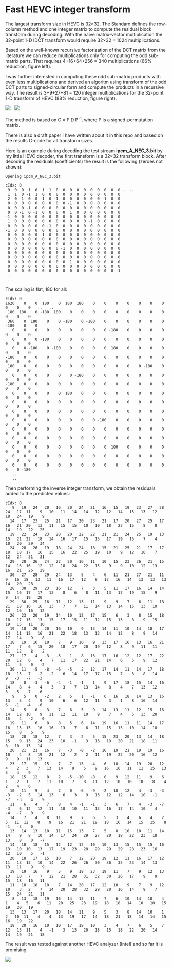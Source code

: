 # Fast HEVC integer transform

The largest transform size in HEVC is 32&times;32. The Standard defines the row-column method and one integer matrix to compute the residual block transform during decoding. With the naïve matrix-vector multiplication the 32-point 1-D IDCT transform would require 32&times;32 = 1024 multiplications. 

Based on the well-known recursive factorization of the DCT matrix from the literature we can reduce multiplications only for computing the odd sub-matrix parts. That requires 4+16+64+256 = 340 multiplications (66% reduction, figure left). 

I was further interested in computing these odd sub-matrix products with even less multiplications and derived an algoritm using transform of the odd DCT parts to signed-circular form and compute the products in a recursive way. The result is 3+9+27+81 = 120 integer multiplications for the 32-point 1-D transform of HEVC (88% reduction, figure right). 

![](_files/nmul_recursive.png) &nbsp; ![](_files/nmul_algo.png) 

The method is based on C = P D P<sup>-1</sup>, where P is a signed-permutation matrix. 

There is also a draft paper I have written about it in this repo and based on the results C-code for all transform sizes. 

Here is an example during decoding the test stream **ipcm_A_NEC_3.bit** by my little HEVC decoder, the first transform is a 32&times;32 transform block. After decoding the residuals (coefficients) the result is the following (zeroes not shown): 

	Opening ipcm_A_NEC_3.bit
	
	cIdx: 0
	 9  0  0  1  0  1  1  0  0  0  0  0  0  0  0  0  0 .. .. 
	 1  1  0 -1  1  0  0  0  0  0  0  0  0  0  0  0  0
	 2  0  1  0  0 -1  0 -1  0  0  0  0  0  0 -1  0  0
	 0  0  0  0  0  0  0  0  0 -1  0  0  0  0  0  0  0
	 0  0  0 -1  0  0  0  0  0  0  0  0  0  0  0  0  0
	 0  0 -1  0 -1  0  0  0  0  1  0  0  0  0  0  0  0
	-1  0  0  0  0  0  0  0  0  0  0  0  0  0  0  0  0
	 1  0  0  0  0  0  0  0  0  0  0  0 -1  0  0  0  0
	 0  0  0  0  0  0 -1  0  0  0  0  0  0  0  0  0  0
	-1  0  0  0  0  0  0  0  0  0  0  0  0  0  0  0  0
	 0  0  0  0  0  1  0  0  0  0  0  0  0  0  0  0  0
	 0  0  0  0  0  0  0  0  0  0  0  0  0  0  0  0  0
	 0  0  0  0  0  0  0  0  0  0  0  0  0  0  0  0  0
	 0  0  0  0  0  0  0  0 -1  0  0  0  0  0  0  0  0
	 0  0  0  0  0  0  0  0  0  0  0  0  0  0  0  0  0
	 0  0  0  0  0  0  0  0  0  0  0  0  0  0  0  0  0
	 0  0  0  0  0  0  0  0  0  1  0  0  0  0  0  0  0
	 0  0  0  0  0  0  0  0  0  0  0  0  0  0  0  0  0
	 0  0  0  0  0  0  0  0  0  0  0  0  0  0  0  0 -1
	 ..
	 ..

The scaling is flat, 180 for all: 

	cIdx: 0
	1620    0    0  180    0  180  180    0    0    0    0    0    0    0    0    0    0   ..   ..
	 180  180    0 -180  180    0    0    0    0    0    0    0    0    0    0    0    0
	 360    0  180    0    0 -180    0 -180    0    0    0    0    0    0 -180    0    0
	   0    0    0    0    0    0    0    0    0 -180    0    0    0    0    0    0    0
	   0    0    0 -180    0    0    0    0    0    0    0    0    0    0    0    0    0
	   0    0 -180    0 -180    0    0    0    0  180    0    0    0    0    0    0    0
	-180    0    0    0    0    0    0    0    0    0    0    0    0    0    0    0    0
	 180    0    0    0    0    0    0    0    0    0    0    0 -180    0    0    0    0
	   0    0    0    0    0    0 -180    0    0    0    0    0    0    0    0    0    0
	-180    0    0    0    0    0    0    0    0    0    0    0    0    0    0    0    0
	   0    0    0    0    0  180    0    0    0    0    0    0    0    0    0    0    0
	   0    0    0    0    0    0    0    0    0    0    0    0    0    0    0    0    0
	   0    0    0    0    0    0    0    0    0    0    0    0    0    0    0    0    0
	   0    0    0    0    0    0    0    0 -180    0    0    0    0    0    0    0    0
	   0    0    0    0    0    0    0    0    0    0    0    0    0    0    0    0    0
	   0    0    0    0    0    0    0    0    0    0    0    0    0    0    0    0    0
	   0    0    0    0    0    0    0    0    0  180    0    0    0    0    0    0    0
	   0    0    0    0    0    0    0    0    0    0    0    0    0    0    0    0    0
	   0    0    0    0    0    0    0    0    0    0    0    0    0    0    0    0 -180
	   ..
	   ..

Then performing the inverse integer transform, we obtain the residuals added to the predicted values: 

	cIdx: 0
	   9   19   24   20   16   20   24   21   16   15   19   23   27   28   24   17  11    9   10   11   14   14   12   12   14   15   13   12   18   24   19    9
	  14   17   23   25   21   17   20   23   21   17   20   27   25   17   16   21  20   13   11   15   15   10   10   18   22   15    8    8   14   19   22   25
	  19   22   24   23   20   20   22   22   21   21   24   25   19   13   15   21  22   18   14   16   17   15   15   17   19   15    7    4   10   20   29   34
	  24   28   26   19   18   24   24   18   15   21   25   21   17   17   18   18  17   16   15   16   22   25   19   10    9   12   10    7   12   24   31   31
	  29   28   26   24   22   20   16   11   10   15   23   26   21   15   14   16  16   12   12   18   24   22   15    9    9   10   12   13   16   21   26   29
	  30   27   28   29   24   13    5    4    6   11   21   27   21   11    9   16  18   13   11   16   17   12    9   12   16   14   13   13   13   14   20   28
	  28   30   29   23   16   12    7    3    5   11   17   16   14   14   15   16  17   17   13    8    6    8   11   13   17   19   15    9    9   14   19   20
	  29   30   25   16   11   12   13   11    9    9    7    6   11   18   21   18  16   16   13    7    7   11   14   13   14   15   13   10   12   16   16   12
	  26   23   20   19   14   10   12   17   15    6    3    8   15   18   18   17  15   13   15   17   15   11   12   15   13    8    9   15   19   15   11   10
	  19   18   20   20   16   10    9   13   14   11   10   14   18   17   14   11  12   16   21   22   18   13   13   14   12    8    9   14   17   14    9    8
	  18   19   16   10    7    9   10    9   13   17   16   13   16   21   17    7   6   15   20   18   17   20   19   12    8    9   11   11   11   12    8    2
	  27   17    4   -3   -3    1    8   13   17   16   12   12   17   22   20   12   6    4    7   11   17   22   21   14    6    5    9   12   11    5    0   -2
	  30   11   -5   -8   -6   -5    2   12   17   14   11   14   17   18   18   15   7   -2   -2    6   14   17   17   15    7    3    8   14    9   -3   -7   -3
	  18    8   -3   -6   -4   -1   -1    1    9   17   18   15   14   16   14    8   4    4    3    3    7   13   14    8    4    7   13   12    3   -5   -7   -6
	   9    5    0   -2    2    5    1   -1    6   16   18   14   13   16   13    5   4    9   10    6    6   12   11    3    1    8   16   14    6   -1   -4   -6
	  14    5    0    3    7    6    5    9   14   13   11   12   15   16   14   12  10    9   11   12   11   10    9    7    4    5   13   20   15    4   -2    0
	  19   11    6    8    8    5    6   14   19   16   11   11   14   17   16   15  15   16   16   13    7    6   11   15   13   10   14   18   15    8    6    9
	  18   20   18   12    7    3    2    5   15   23   20   13   14   18   15    9  13   24   23   10   -1    3   13   19   20   21   18   11    8   10   13   14
	  20   21   21   16    7   -3   -8   -2   10   19   21   19   19   16   10    4   8   19   21   12    2    2   11   19   22   20   16   12    9    9   11   13
	  23   17   15   15    7   -7  -13   -4    6   10   14   19   20   12    4    2   3    7   13   14    9    5    9   16   16   11   11   15   13    5    4    9
	  18   15   12    8    2   -5  -10   -8    0    9   12   11    9    6    1   -2   1    7   11   10    7    8   11   12   10   10   10    8    4    2    4    6
	  10   11    9    4    2    0   -6   -9   -2   10   12    4   -3   -3   -3   -2   5   14   13    6    3    9   13   12   12   14   10   -1   -7   -3    4    9
	  11    6    4    7    8    4   -1   -1    3    6    7    4   -3   -7   -3    6  12   12   11   10   10   11   13   16   17   14   10    4   -4   -7    0    9
	  14    7    4    8   11    9    7    6    5    3    4    6    4    2    5   11  12    8    9   16   21   21   19   18   16   14   15   15    8   -1   -3    0
	  13   14   13   10   11   15   13    7    5    8   10   10   11   14   14    9   8   10   14   17   24   29   27   20   18   22   23   18   13    8    0   -7
	  14   18   18   15   12   12   12   10   10   13   15   15   15   16   13   10  10   13   17   19   23   28   29   29   29   28   23   16   12   10    5   -1
	  20   18   17   15   10    7   12   20   19   12   11   16   17   12   11   13  13   10   14   22   26   26   30   36   35   23   14   13   13   11    9    9
	  19   19   16    9    5    9   18   23   19   11    7    9   12   13   13   10   7    7   12   21   28   31   32   30   26   17    9    9   15   18   16   11
	  11   18   18   10    7   14   20   17   12   10    9    7    9   12   10    3   2    7   14   20   28   32   29   20   16   14    9    7   15   24   21   11
	   8   13   18   19   16   14   13   11    7    6   10   14   10    4    1    4   5    6   11   20   25   23   19   18   18   14   10   10   15   19   20   19
	  13   13   17   20   18   14   11    9    5    3    8   14   10    1    2   10  11    4    4   13   19   17   14   18   21   18   14   14   15   16   19   22
	  18   20   16   10   10   17   18   10    3    4    7    6    5    7   12   15  11    4   -1    3   13   20   18   15   18   22   20   14   14   19   21   18

The result was tested against another HEVC analyzer (Intel) and so far it is promising. 

 ![](_files/logo_small.png)
